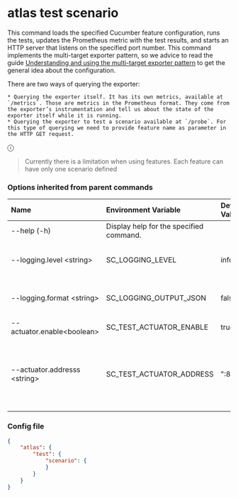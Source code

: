 # atlas test scenario

This command loads the specified Cucumber feature configuration, runs the tests, updates the Prometheus metric with the test results, and starts an HTTP server that listens on the specified port number. 
This command implements the multi-target exporter pattern, so we advice to read the guide [Understanding and using the multi-target exporter pattern](https://prometheus.io/docs/guides/multi-target-exporter/) to get the general idea about the configuration.

There are two ways of querying the exporter:

    * Querying the exporter itself. It has its own metrics, available at `/metrics`. Those are metrics in the Prometheus format. They come from the exporter’s instrumentation and tell us about the state of the exporter itself while it is running.
    * Querying the exporter to test a scenario available at `/probe`. For this type of querying we need to provide feature name as parameter in the HTTP GET request. 

 &#x24D8;
 > Currently there is a limitation when using features. Each feature can have only one scenario defined

### Options inherited from parent commands

| Name                       | Environment Variable | Default Value | Description |
| :--------------------------| :--------------------| :-------------| :-----------|
| --help (-h)                | Display help for the specified command. |
| --logging.level \<string>  | SC\_LOGGING\_LEVEL | info | Set the logging level (debug|info|warn|error|fatal) | 
| --logging.format \<string> | SC\_LOGGING\_OUTPUT_JSON | false | If set the log output is formatted as a JSON |
| --actuator.enable\<boolean> | SC\_TEST\_ACTUATOR\_ENABLE | true | Enable actuator?  |
| --actuator.addresss \<string> | SC\_TEST\_ACTUATOR\_ADDRESS | ":8081" | Actuator address on which the HTTP server will listen for health probes. |

### Config file

```json
{
    "atlas": {
        "test": {
            "scenario": {
            }
        }
    }
}
```